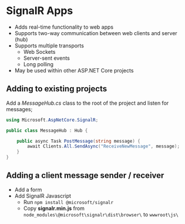 # SignalR Apps
- Adds real-time functionality to web apps
- Supports two-way communication between web clients and server (hub)
- Supports multiple transports
    - Web Sockets
    - Server-sent events
    - Long polling
- May be used within other ASP.NET Core projects

## Adding to existing projects
Add a *MessageHub.cs* class to the root of the project and listen for messages;
```C#
using Microsoft.AspNetCore.SignalR;

public class MessageHub : Hub {

    public async Task PostMessage(string message) {
        await Clients.All.SendAsync("ReceiveNewMessage", message);
    }
}
```

## Adding a client message sender / receiver
- Add a form
- Add SignalR Javascript
    - Run `npm install @microsoft/signalr`
    - Copy **signalr.min.js** from `node_modules\@microsoft\signalr\dist\browser\` to `wwwroot\js\`
